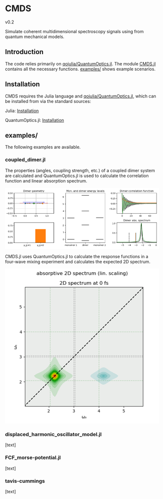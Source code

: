 # CMDS

v0.2

Simulate coherent multidimensional spectroscopy signals using from quantum mechanical models.

## Introduction

The code relies primarily on [qojulia/QuantumOptics.jl](https://github.com/qojulia/QuantumOptics.jl). The module [CMDS.jl](https://github.com/lbmnky/CMDS/blob/master/cmds.jl) contains all the necessary functions. [examples/](https://github.com/lbmnky/CMDS/tree/master/examples) shows example scenarios.

## Installation

CMDS requires the Julia language and [qojulia/QuantumOptics.jl](https://github.com/qojulia/QuantumOptics.jl), which can be installed from via the standard sources:

Julia: [Installation](https://docs.julialang.org/en/v1/manual/getting-started/)

QuantumOptics.jl:
[Installation](https://docs.qojulia.org/installation/)


## examples/

The following examples are available.

### coupled_dimer.jl

The properties (angles, coupling strength, etc.) of a coupled dimer system are calculated and QuantumOptics.jl is used to calculate the correlation function and linear absorption spectrum.

![coupledDimer](/example_images/coupledDimer.png)

CMDS.jl uses QuantumOptics.jl to calculate the response functions in a four-wave mixing experiment and calculates the expected 2D spectrum.

![coupledDimer 2D spectrum](/example_images/coupledDimer2D.png)


### displaced_harmonic_oscillator_model.jl

[text]

### FCF_morse-potential.jl

[text]

### tavis-cummings

[text]
